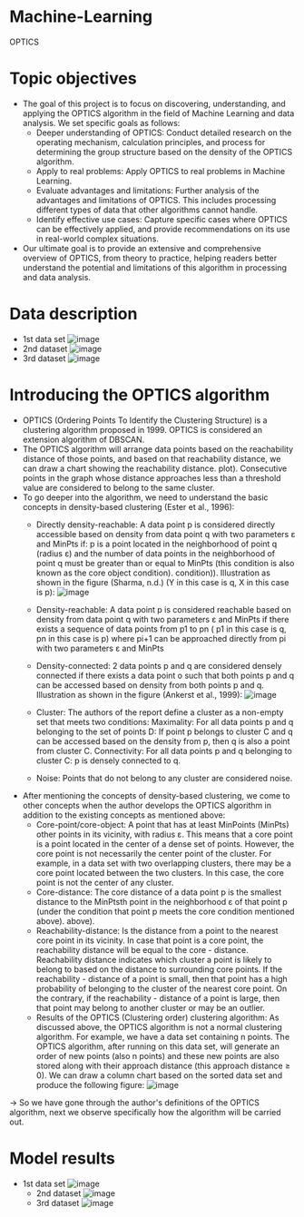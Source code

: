 # Machine-Learning
OPTICS
# Topic objectives 
  + The goal of this project is to focus on discovering, understanding, and applying the OPTICS algorithm in the field of Machine Learning and data analysis. We set specific goals as follows:
      - Deeper understanding of OPTICS: Conduct detailed research on the operating mechanism, calculation principles, and process for determining the group structure based on the density of the OPTICS algorithm.
      - Apply to real problems: Apply OPTICS to real problems in Machine Learning.
      - Evaluate advantages and limitations: Further analysis of the advantages and limitations of OPTICS. This includes processing different types of data that other algorithms cannot handle.
      - Identify effective use cases: Capture specific cases where OPTICS can be effectively applied, and provide recommendations on its use in real-world complex situations.
  + Our ultimate goal is to provide an extensive and comprehensive overview of OPTICS, from theory to practice, helping readers better understand the potential and limitations of this algorithm in processing and data analysis.
# Data description
  + 1st data set
    ![image](https://github.com/MQuynh/Machine-Learning/assets/120617972/4306bd5e-4541-47c6-8306-2ba230f10a8f)
  + 2nd dataset
    ![image](https://github.com/MQuynh/Machine-Learning/assets/120617972/19661b36-ba6a-4a26-ba55-993d733a62b7)
  + 3rd dataset
    ![image](https://github.com/MQuynh/Machine-Learning/assets/120617972/55d58f0e-8500-4d65-82cf-e61a2c3ab139)
# Introducing the OPTICS algorithm
  + OPTICS (Ordering Points To Identify the Clustering Structure) is a clustering algorithm proposed in 1999. OPTICS is considered an extension algorithm of DBSCAN.
  + The OPTICS algorithm will arrange data points based on the reachability distance of those points, and based on that reachability distance, we can draw a chart showing the reachability distance. plot). Consecutive points in the graph whose distance approaches less than a threshold value are considered to belong to the same cluster.
  + To go deeper into the algorithm, we need to understand the basic concepts in density-based clustering (Ester et al., 1996):
    - Directly density-reachable: A data point p is considered directly accessible based on density from data point q with two parameters ε and MinPts if:
        p is a point located in the neighborhood of point q (radius ε) and the number of data points in the neighborhood of point q must be greater than or equal to MinPts (this condition is also known as the core object condition). condition)).
        Illustration as shown in the figure (Sharma, n.d.) (Y in this case is q, X in this case is p):
![image](https://github.com/MQuynh/Machine-Learning/assets/120617972/714b8f80-d77f-4e73-aff9-68efcb8917e6)

    - Density-reachable: A data point p is considered reachable based on density from data point q with two parameters ε and MinPts if there exists a sequence of data points from p1 to pn ( p1 in this case is q, pn in this case is p) where pi+1 can be approached directly from pi with two parameters ε and MinPts
    - Density-connected: 2 data points p and q are considered densely connected if there exists a data point o such that both points p and q can be accessed based on density from both points p and q. Illustration as shown in the figure (Ankerst et al., 1999):
![image](https://github.com/MQuynh/Machine-Learning/assets/120617972/b185184d-0813-4509-992d-9efd7a733b97)

    - Cluster: The authors of the report define a cluster as a non-empty set that meets two conditions:
        Maximality: For all data points p and q belonging to the set of points D: If point p belongs to cluster C and q can be accessed based on the density from p, then q is also a point from cluster C.
        Connectivity: For all data points p and q belonging to cluster C: p is densely connected to q.
    - Noise: Points that do not belong to any cluster are considered noise.
  + After mentioning the concepts of density-based clustering, we come to other concepts when the author develops the OPTICS algorithm in addition to the existing concepts as mentioned above:
    - Core-point/core-object: A point that has at least MinPoints (MinPts) other points in its vicinity, with radius ε. This means that a core point is a point located in the center of a dense set of points. However, the core point is not necessarily the center point of the cluster. For example, in a data set with two overlapping clusters, there may be a core point located between the two clusters. In this case, the core point is not the center of any cluster.
    - Core-distance: The core distance of a data point p is the smallest distance to the MinPtsth point in the neighborhood ε of that point p (under the condition that point p meets the core condition mentioned above). above).
    - Reachability-distance: Is the distance from a point to the nearest core point in its vicinity. In case that point is a core point, the reachability distance will be equal to the core - distance. Reachability distance indicates which cluster a point is likely to belong to based on the distance to surrounding core points. If the reachability - distance of a point is small, then that point has a high probability of belonging to the cluster of the nearest core point. On the contrary, if the reachability - distance of a point is large, then that point may belong to another cluster or may be an outlier.
    - Results of the OPTICS (Clustering order) clustering algorithm: As discussed above, the OPTICS algorithm is not a normal clustering algorithm. For example, we have a data set containing n points. The OPTICS algorithm, after running on this data set, will generate an order of new points (also n points) and these new points are also stored along with their approach distance (this approach distance ≥ 0). We can draw a column chart based on the sorted data set and produce the following figure:
![image](https://github.com/MQuynh/Machine-Learning/assets/120617972/a46e8a3e-bf12-4659-823a-892c16f51197)

→ So we have gone through the author's definitions of the OPTICS algorithm, next we observe specifically how the algorithm will be carried out.
# Model results
+ 1st data set
    ![image](https://github.com/MQuynh/Machine-Learning/assets/120617972/242d970d-625a-440e-a052-ee74fef1c9fe)
  + 2nd dataset
    ![image](https://github.com/MQuynh/Machine-Learning/assets/120617972/4649f939-8b9a-4efb-abc0-4668f5c3b364)
  + 3rd dataset
    ![image](https://github.com/MQuynh/Machine-Learning/assets/120617972/2dcf83cd-8499-4553-85c0-9aaf22adbf0b)
